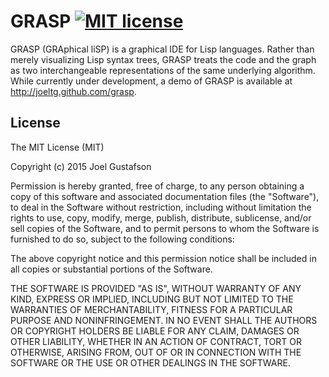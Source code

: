 GRASP [![MIT license](http://img.shields.io/badge/License-MIT-brightgreen.svg)](#license)
================

GRASP (GRAphical liSP) is a graphical IDE for Lisp languages. Rather than merely visualizing Lisp syntax trees, GRASP treats the code and the graph as two interchangeable representations of the same underlying algorithm. While currently under development, a demo of GRASP is available at http://joeltg.github.com/grasp.

## License

The MIT License (MIT)

Copyright (c) 2015 Joel Gustafson

Permission is hereby granted, free of charge, to any person obtaining a copy
of this software and associated documentation files (the "Software"), to deal
in the Software without restriction, including without limitation the rights
to use, copy, modify, merge, publish, distribute, sublicense, and/or sell
copies of the Software, and to permit persons to whom the Software is
furnished to do so, subject to the following conditions:

The above copyright notice and this permission notice shall be included in
all copies or substantial portions of the Software.

THE SOFTWARE IS PROVIDED "AS IS", WITHOUT WARRANTY OF ANY KIND, EXPRESS OR
IMPLIED, INCLUDING BUT NOT LIMITED TO THE WARRANTIES OF MERCHANTABILITY,
FITNESS FOR A PARTICULAR PURPOSE AND NONINFRINGEMENT. IN NO EVENT SHALL THE
AUTHORS OR COPYRIGHT HOLDERS BE LIABLE FOR ANY CLAIM, DAMAGES OR OTHER
LIABILITY, WHETHER IN AN ACTION OF CONTRACT, TORT OR OTHERWISE, ARISING FROM,
OUT OF OR IN CONNECTION WITH THE SOFTWARE OR THE USE OR OTHER DEALINGS IN
THE SOFTWARE.

